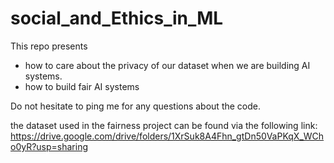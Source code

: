 # social_and_Ethics_in_ML
This repo presents 
- how to care about the privacy of our dataset when we are building AI systems.
- how to build fair AI systems


Do not hesitate to ping me for any questions about the code.

the dataset used in the fairness project can be found via the following link: https://drive.google.com/drive/folders/1XrSuk8A4Fhn_gtDn50VaPKqX_WCho0yR?usp=sharing

